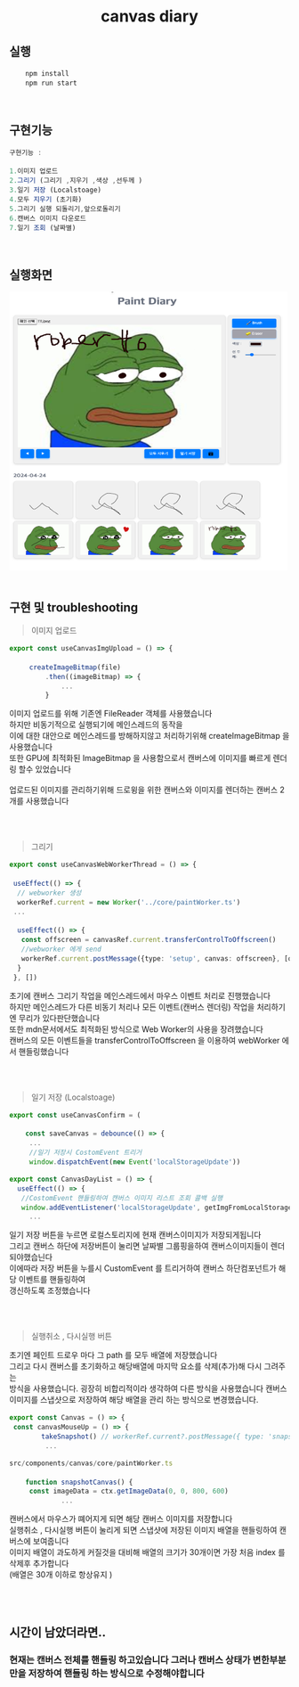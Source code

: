 <h1 align="center">canvas diary
</h1>



## 실행
```typescript
    npm install
    npm run start
```

</br>

## 구현기능
```typescript
구현기능 : 

1.이미지 업로드
2.그리기 (그리기 ,지우기 ,색상 ,선두께 )
3.일기 저장 (Localstoage)
4.모두 지우기 (초기화)
5.그리기 실행 되돌리기,앞으로돌리기
6.캔버스 이미지 다운로드
7.일기 조회 (날짜별)
```

</br>


## 실행화면
<img src="img_1.png" width="500" height="500" />

</br>
</br>

## 구현 및 troubleshooting


> 이미지 업로드 
```typescript
export const useCanvasImgUpload = () => {
    
     createImageBitmap(file)
         .then((imageBitmap) => {
             ...
         }
```
이미지 업로드를 위해 기존엔 FileReader 객체를 사용했습니다 </br>
하지만 비동기적으로 실행되기에 메인스레드의 동작을 </br>
이에 대한 대안으로 메인스레드를 방해하지않고 처리하기위해 createImageBitmap 을 사용했습니다 </br>
또한 GPU에 최적화된 ImageBitmap 을 사용함으로서  캔버스에 이미지를 빠르게 렌더링 할수 있었습니다 </br>
</br>
업로드된 이미지를 관리하기위해 드로윙을 위한 캔버스와 이미지를 렌더하는 캔버스 2개를 사용했습니다 

</br>
</br>


> 그리기

```typescript
export const useCanvasWebWorkerThread = () => {

 useEffect(() => {
  // webworker 생성
  workerRef.current = new Worker('../core/paintWorker.ts')
 ...

  useEffect(() => {
   const offscreen = canvasRef.current.transferControlToOffscreen()
   //webworker 에게 send 
   workerRef.current.postMessage({type: 'setup', canvas: offscreen}, [offscreen])
  }
 }, [])

```

초기에 캔버스 그리기 작업을 메인스레드에서 마우스 이벤트 처리로 진행했습니다 </br>
하지만 메인스레드가 다른 비동기 처리나 모든 이벤트(캔버스 렌더링) 작업을 처리하기엔 무리가 있다판단했습니다 </br>
또한 mdn문서에서도 최적화된 방식으로 Web Worker의 사용을 장려했습니다 </br>
캔버스의 모든 이벤트들을 transferControlToOffscreen 을 이용하여 webWorker 에서 핸들링했습니다 

</br>
</br>

>일기 저장 (Localstoage)
> 
```typescript
export const useCanvasConfirm = (
        
    const saveCanvas = debounce(() => {
     ...
     //일기 저장시 CostomEvent 트리거 
     window.dispatchEvent(new Event('localStorageUpdate'))

```
```typescript
export const CanvasDayList = () => {
  useEffect(() => {
   //CostomEvent 핸들링하여 캔버스 이미지 리스트 조회 콜백 실행 
   window.addEventListener('localStorageUpdate', getImgFromLocalStorage)
     ...

```

일기 저장 버튼을 누르면 로컬스토리지에 현재 캔버스이미지가 저장되게됩니다 </br>
그리고 캔버스 하단에 저장버튼이 눌리면  날짜별 그룹핑을하여 캔버스이미지들이 렌더되야했습닌다 </br>
이에따라 저장 버튼을 누를시 CustomEvent 를 트리거하여 캔버스 하단컴포넌트가 해당 이벤트를 핸들링하여</br>
갱신하도록 조정했습니다

</br>
</br>

>실행취소 , 다시실행 버튼

초기엔 페인트 드로우 마다 그 path 를 모두 배열에 저장했습니다 </br>
그리고 다시 캔버스를 초기화하고 해당배열에 마지막 요소를 삭제(추가)해 다시 그려주는</br>
방식을 사용했습니다. 굉장히 비합리적이라 생각하여 다른 방식을 사용했습니다
캔버스이미지를 스냅샷으로 저장하여 해당 배열을 관리 하는 방식으로 변경했습니다. 
```typescript
export const Canvas = () => {
 const canvasMouseUp = () => {
        takeSnapshot() // workerRef.current?.postMessage({ type: 'snapshot' })
         ...
```
```typescript
src/components/canvas/core/paintWorker.ts

    function snapshotCanvas() {
     const imageData = ctx.getImageData(0, 0, 800, 600)
             ...

```
캔버스에서 마우스가 뗴어지게 되면 해당 캔버스 이미지를 저장합니다</br>
실행취소 , 다시실행 버튼이 눌리게 되면 스냅샷에 저장된 이미지 배열을 핸들링하여 캔버스에 보여줍니다</br>
이미지 배열이 과도하게 커질것을 대비해 배열의 크기가 30개이면 가장 처음 index 를 삭제후 추가합니다</br>
(배열은 30개 이하로 항상유지 )

</br>
</br>

## 시간이 남았더라면..

### 현재는 캔버스  전체를 핸들링 하고있습니다 그러나 캔버스 상태가 변한부분만을  저장하여 핸들링 하는 방식으로 수정해야합니다 

